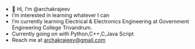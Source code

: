- 👋 Hi, I’m @archakrajeev
- I’m interested in learning whatever I can
- I’m currently learning Electrical & Electronics Engineering at Government Engineering College Trivandrum. 
- Currently going on with Python,C++,C,Java Script
- Reach me at archakrajeev@gmail.com

<!---
archakrajeev/archakrajeev is a ✨ special ✨ repository because its `README.md` (this file) appears on your GitHub profile.
You can click the Preview link to take a look at your changes.
--->

